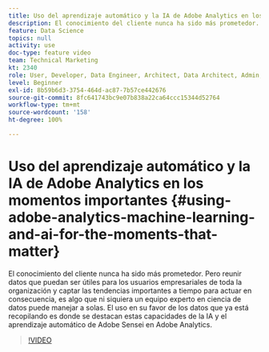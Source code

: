 ```yaml
---
title: Uso del aprendizaje automático y la IA de Adobe Analytics en los momentos importantes
description: El conocimiento del cliente nunca ha sido más prometedor. Pero reunir datos que puedan ser útiles para los usuarios empresariales de toda la organización y captar las tendencias importantes a tiempo para actuar en consecuencia, es algo que ni siquiera un equipo experto en ciencia de datos puede manejar a solas. El uso en su favor de los datos que ya está recopilando es donde se destacan estas capacidades de la IA y el aprendizaje automático de Adobe Sensei en Adobe Analytics.
feature: Data Science
topics: null
activity: use
doc-type: feature video
team: Technical Marketing
kt: 2340
role: User, Developer, Data Engineer, Architect, Data Architect, Admin, Leader
level: Beginner
exl-id: 8b59b6d3-3754-464d-ac87-7b57ce442676
source-git-commit: 8fc641743bc9e07b838a22ca64ccc15344d52764
workflow-type: tm+mt
source-wordcount: '158'
ht-degree: 100%

---
```


# Uso del aprendizaje automático y la IA de Adobe Analytics en los momentos importantes {#using-adobe-analytics-machine-learning-and-ai-for-the-moments-that-matter}

El conocimiento del cliente nunca ha sido más prometedor. Pero reunir datos que puedan ser útiles para los usuarios empresariales de toda la organización y captar las tendencias importantes a tiempo para actuar en consecuencia, es algo que ni siquiera un equipo experto en ciencia de datos puede manejar a solas. El uso en su favor de los datos que ya está recopilando es donde se destacan estas capacidades de la IA y el aprendizaje automático de Adobe Sensei en Adobe Analytics.

>[!VIDEO](https://video.tv.adobe.com/v/328332/?quality=12&learn=on&captions=spa)
